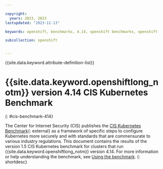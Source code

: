 ```yaml
---

copyright: 
  years: 2023, 2023
lastupdated: "2023-12-13"

keywords: openshift, benchmarks, 4.14, openshift benchmarks, openshift 4.14

subcollection: openshift


---
```


{{site.data.keyword.attribute-definition-list}}




# {{site.data.keyword.openshiftlong_notm}} version 4.14 CIS Kubernetes Benchmark
{: #cis-benchmark-414}

The Center for Internet Security (CIS) publishes the [CIS Kubernetes Benchmark](https://www.cisecurity.org/benchmark/kubernetes/){: external} as a framework of specific steps to configure Kubernetes more securely and with standards that are commensurate to various industry regulations. This document contains the results of the version 1.5 CIS Kubernetes benchmark for clusters that run {{site.data.keyword.openshiftlong_notm}} version 4.14. For more information or help understanding the benchmark, see [Using the benchmark](/docs/openshift?topic=openshift-cis-benchmark).
{: shortdesc}



